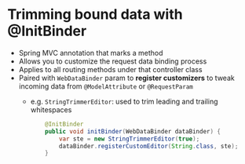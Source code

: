 # Trimming bound data with @InitBinder

- Spring MVC annotation that marks a method
- Allows you to customize the request data binding process
- Applies to all routing methods under that controller class
- Paired with `WebDataBinder` param to **register customizers** to tweak incoming data from `@ModelAttribute` or `@RequestParam`
    - e.g. `StringTrimmerEditor`: used to trim leading and trailing whitespaces

        ```java
        	@InitBinder
        	public void initBinder(WebDataBinder dataBinder) {
        		var ste = new StringTrimmerEditor(true);
        		dataBinder.registerCustomEditor(String.class, ste);
        	}
        ```